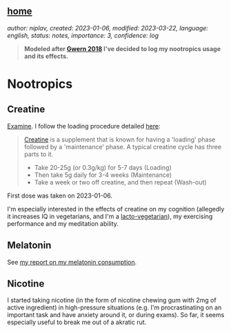 [home](./index.md)
-------------------

*author: niplav, created: 2023-01-06, modified: 2023-03-22, language: english, status: notes, importance: 3, confidence: log*

> __Modeled after [Gwern 2018](https://www.gwern.net/Nootropics) I've
decided to log my nootropics usage and its effects.__

Nootropics
===========

Creatine
---------

[Examine](https://examine.com/supplements/creatine/). I
follow the loading procedure detailed
[here](https://examine.com/supplements/creatine/#NJj4E2e-do-i-need-to-load-creatine):

> [Creatine](https://examine.com/supplements/creatine/) is a supplement that is known for having a 'loading' phase followed by a 'maintenance' phase. A typical creatine cycle has three parts to it.
>  
> * Take 20-25g (or 0.3g/kg) for 5-7 days (Loading)
> * Then take 5g daily for 3-4 weeks (Maintenance)
> * Take a week or two off creatine, and then repeat (Wash-out)

First dose was taken on 2023-01-06.

I'm especially interested in the effects of creatine on my
cognition (allegedly it increases IQ in vegetarians, and I'm a
[lacto-vegetarian](https://en.wikipedia.org/wiki/Lacto-vegetarianism)),
my exercising performance and my meditation ability.

Melatonin
----------

See [my report on my melatonin consumption](./reports.html#Melatonin).

<!--TODO: describe the weird sometimes-insomnia effects-->

Nicotine
---------

I started taking nicotine (in the form of nicotine chewing gum with 2mg of
active ingredient) in high-pressure situations (e.g. I'm procrastinating
on an important task and have anxiety around it, or during exams). So far,
it seems especially useful to break me out of a akratic rut.

